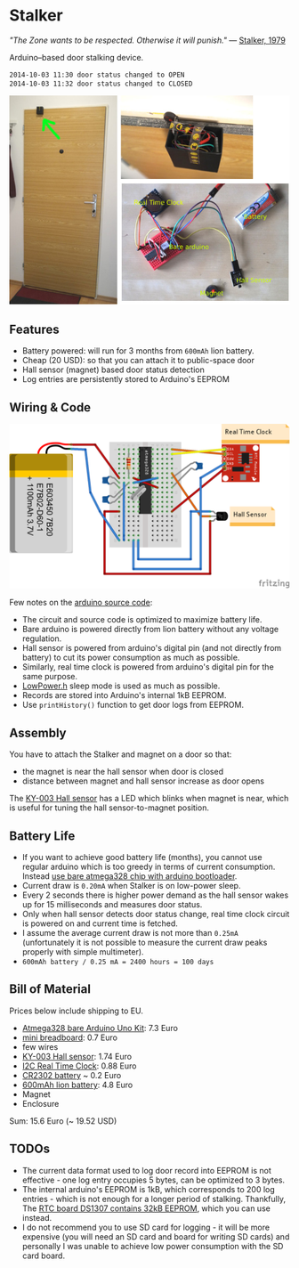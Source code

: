 Stalker
=======

_"The Zone wants to be respected. Otherwise it will punish."_ &mdash;  [ Stalker, 1979](http://en.wikipedia.org/wiki/Stalker_(1979_film))

Arduino&ndash;based door stalking device.

```
2014-10-03 11:30 door status changed to OPEN 
2014-10-03 11:32 door status changed to CLOSED
```

![Stalker](https://raw.githubusercontent.com/petervojtek/stalker/master/images/00.jpg)

Features
--------

* Battery powered: will run for 3 months from `600mAh` lion battery.
* Cheap (20 USD): so that you can attach it to public-space door
* Hall sensor (magnet) based door status detection 
* Log entries are persistently stored to Arduino's EEPROM

Wiring & Code
-------------

![Stalker fritzing diagram](https://raw.githubusercontent.com/petervojtek/stalker/master/images/wiring.png)

Few notes on the [arduino source code](https://github.com/petervojtek/stalker/blob/master/stalker.ino):
* The circuit and source code is optimized to maximize battery life.
* Bare arduino is powered directly from lion battery without any voltage regulation. 
* Hall sensor is powered from arduino's digital pin (and not directly from battery) to cut its power consumption as much as possible. 
 * Similarly, real time clock is powered from arduino's digital pin for the same purpose.
* [LowPower.h](https://github.com/rocketscream/Low-Power) sleep mode is used as much as possible.
* Records are stored into Arduino's internal 1kB EEPROM.
* Use `printHistory()` function to get door logs from EEPROM.

Assembly
--------

You have to attach the Stalker and magnet on a door so that:
* the magnet is near the hall sensor when door is closed
* distance between magnet and hall sensor increase as door opens

The [KY-003 Hall sensor](http://www.ebay.com/itm/KY-003-Hall-Magnetic-Sensor-Module-for-Arduino-AVR-PIC-Good-/370886143225) has a LED which blinks when magnet is near, which is useful for tuning the hall sensor-to-magnet position.

Battery Life
------------

* If you want to achieve good battery life (months), you cannot use regular arduino which is too greedy in terms of current consumption. Instead [use bare atmega328 chip with arduino bootloader](https://github.com/petervojtek/diy/wiki/Arduino-with-Very-Low-Power-Consumption).
* Current draw is `0.20mA` when Stalker is on low-power sleep. 
* Every 2 seconds there is higher power demand as the hall sensor wakes up for 15 milliseconds and measures door status.
 * Only when hall sensor detects door status change, real time clock circuit is powered on and current time is fetched.
* I assume the average current draw is not more than `0.25mA` (unfortunately it is not possible to measure the current draw peaks properly with simple multimeter).
* `600mAh battery / 0.25 mA = 2400 hours = 100 days`

Bill of Material
----------------

Prices below include shipping to EU.

* [Atmega328 bare Arduino Uno Kit](http://www.ebay.de/itm/ATMEGA328-PU-ARDUINO-UNO-KIT-mit-5V-Spannungsstabilisator-MCU-A449-/261357577770?ssPageName=ADME:L:OC:US:3160): 7.3 Euro
 * [mini breadboard](http://www.ebay.com/itm/Mini-Nickel-Plating-Breadboard-170-Tie-points-for-Arduino-Shield-Black-TN2F-/281265100067): 0.7 Euro
 * few wires 
* [KY-003 Hall sensor](http://www.ebay.com/itm/KY-003-Hall-Magnetic-Sensor-Module-for-Arduino-AVR-PIC-Good-/370886143225): 1.74 Euro
* [I2C Real Time Clock](http://www.ebay.com/itm/Arduino-I2C-RTC-DS1307-AT24C32-Real-Time-Clock-Module-For-AVR-ARM-PIC-SMD-/170910326110): 0.88 Euro
 * [CR2302 battery](http://www.ebay.com/itm/5-x-CR2032-DL2032-ECR2032-5004LC-3-Volt-Button-Cell-Battery-SL-/291197049625) ~ 0.2 Euro
* [600mAh lion battery](http://www.ebay.ca/itm/3-7V-600mAh-Lipo-Battery-for-Walkera-Syma-WLtoys-V929-V949-V959-V212-V222-/380960159510): 4.8 Euro
* Magnet
* Enclosure

Sum: 15.6 Euro (~ 19.52 USD)

TODOs
-----

* The current data format used to log door record into EEPROM is not effective - one log entry occupies 5 bytes, can be optimized to 3 bytes.
* The internal arduino's EEPROM is 1kB, which corresponds to 200 log entries - which is not enough for a longer period of stalking. Thankfully, The [RTC board DS1307 contains 32kB EEPROM](http://www.instructables.com/id/Setting-the-DS1307-Real-Time-Clock-using-the-Seria/), which you can use instead.
 * I do not recommend you to use SD card for logging - it will be more expensive (you will need an SD card and board for writing SD cards) and personally I was unable to achieve low power consumption with the SD card board. 



